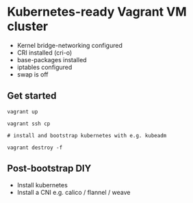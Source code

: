 # Kubernetes-ready Vagrant VM cluster

* Kernel bridge-networking configured
* CRI installed (cri-o)
* base-packages installed
* iptables configured
* swap is off

## Get started
```
vagrant up

vagrant ssh cp

# install and bootstrap kubernetes with e.g. kubeadm

vagrant destroy -f
```

## Post-bootstrap DIY
* Install kubernetes
* Install a CNI e.g. calico / flannel / weave
